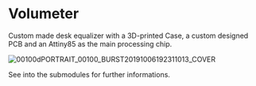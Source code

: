 # Volumeter
Custom made desk equalizer with a 3D-printed Case, a custom designed PCB and an Attiny85 as the main processing chip. 

![00100dPORTRAIT_00100_BURST20191006192311013_COVER](https://user-images.githubusercontent.com/25404728/66272870-1b630980-e86f-11e9-8bf6-4238131a31f2.jpg)

See into the submodules for further informations.


